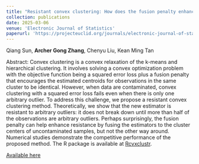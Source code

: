 ```yaml
--- 
title: "Resistant convex clustering: How does the fusion penalty enhance resistance?" 
collection: publications 
date: 2025-03-06
venue: 'Electronic Journal of Statistics'
paperurl: 'https://projecteuclid.org/journals/electronic-journal-of-statistics/volume-19/issue-1/Resistant-convex-clustering--How-does-the-fusion-penalty-enhance/10.1214/25-EJS2359.full' 
--- 
```


Qiang Sun, **Archer Gong Zhang**, Chenyu Liu, Kean Ming Tan

Abstract: Convex clustering is a convex relaxation of the k-means and hierarchical clustering. It involves solving a convex optimization problem with the objective function being a squared error loss plus a fusion penalty that encourages the estimated centroids for observations in the same cluster to be identical. However, when data are contaminated, convex clustering with a squared error loss fails even when there is only one arbitrary outlier. To address this challenge, we propose a resistant convex clustering method. Theoretically, we show that the new estimator is resistant to arbitrary outliers: it does not break down until more than half of the observations are arbitrary outliers. Perhaps surprisingly, the fusion penalty can help enhance resistance by fusing the estimators to the cluster centers of uncontaminated samples, but not the other way around. Numerical studies demonstrate the competitive performance of the proposed method. The R package is available at [Rcvxclustr](https://github.com/statsle/Rcvxclustr).

[Available here](https://projecteuclid.org/journals/electronic-journal-of-statistics/volume-19/issue-1/Resistant-convex-clustering--How-does-the-fusion-penalty-enhance/10.1214/25-EJS2359.full)
